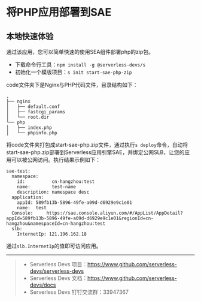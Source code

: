 # 将PHP应用部署到SAE

## 本地快速体验
通过该应用，您可以简单快速的使用SEA组件部署php的zip包。

- 下载命令行工具：`npm install -g @serverless-devs/s`
- 初始化一个模版项目：`s init start-sae-php-zip`

code文件夹下是Nginx与PHP代码文件，目录结构如下：
```
.
├── nginx
│   ├── default.conf
│   ├── fastcgi_params
│   └── root.dir
└── php
│   ├── index.php
│   └── phpinfo.php
```
将code文件夹打包成start-sae-php.zip文件，通过执行`s deploy`命令，自动将start-sae-php.zip部署到Serverless应用引擎SAE，并绑定公网SLB，让您的应用可以被公网访问。执行结果示例如下：
```
sae-test: 
  namespace: 
    id:          cn-hangzhou:test
    name:        test-name
    description: namespace desc
  application: 
    appId: 589fb13b-5896-49fe-a09d-d6929e9c1e01
    name:  test
  Console:     https://sae.console.aliyun.com/#/AppList/AppDetail?appId=589fb13b-5896-49fe-a09d-d6929e9c1e01&regionId=cn-hangzhou&namespaceId=cn-hangzhou:test
  slb: 
    InternetIp: 121.196.162.18
```
通过`slb.InternetIp`的值即可访问应用。

-----

> - Serverless Devs 项目：https://www.github.com/serverless-devs/serverless-devs   
> - Serverless Devs 文档：https://www.github.com/serverless-devs/docs   
> - Serverless Devs 钉钉交流群：33947367    